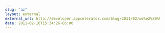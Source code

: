 ```yaml
---
slug: "az"
layout: external
external_url: http://developer.appcelerator.com/blog/2011/02/we%e2%80%99re-making-cloud-connected-mobility-easier-by-partnering-with-engine-yard.html
date: 2011-02-16T15:34:26-06:00
---
```

